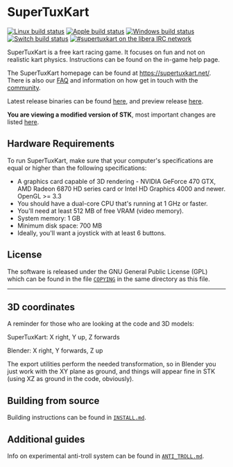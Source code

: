 # SuperTuxKart
[![Linux build status](https://github.com/kimden/stk-code/actions/workflows/linux.yml/badge.svg)](https://github.com/kimden/stk-code/actions/workflows/linux.yml)
[![Apple build status](https://github.com/kimden/stk-code/actions/workflows/apple.yml/badge.svg)](https://github.com/kimden/stk-code/actions/workflows/apple.yml)
[![Windows build status](https://github.com/kimden/stk-code/actions/workflows/windows.yml/badge.svg)](https://github.com/kimden/stk-code/actions/workflows/windows.yml)
[![Switch build status](https://github.com/kimden/stk-code/actions/workflows/switch.yml/badge.svg)](https://github.com/kimden/stk-code/actions/workflows/switch.yml)
[![#supertuxkart on the libera IRC network](https://img.shields.io/badge/libera-%23supertuxkart-brightgreen.svg)](https://web.libera.chat/?channels=#supertuxkart)

SuperTuxKart is a free kart racing game. It focuses on fun and not on realistic kart physics. Instructions can be found on the in-game help page.

The SuperTuxKart homepage can be found at <https://supertuxkart.net/>. There is also our [FAQ](https://supertuxkart.net/FAQ) and information on how get in touch with the [community](https://supertuxkart.net/Community).

Latest release binaries can be found [here](https://github.com/supertuxkart/stk-code/releases/latest), and preview release [here](https://github.com/supertuxkart/stk-code/releases/preview).

**You are viewing a modified version of STK**, most important changes are listed [here](/FORK_CHANGES.md).

## Hardware Requirements
To run SuperTuxKart, make sure that your computer's specifications are equal or higher than the following specifications:

* A graphics card capable of 3D rendering - NVIDIA GeForce 470 GTX, AMD Radeon 6870 HD series card or Intel HD Graphics 4000 and newer. OpenGL >= 3.3
* You should have a dual-core CPU that's running at 1 GHz or faster.
* You'll need at least 512 MB of free VRAM (video memory).
* System memory: 1 GB
* Minimum disk space: 700 MB
* Ideally, you'll want a joystick with at least 6 buttons.

## License
The software is released under the GNU General Public License (GPL) which can be found in the file [`COPYING`](/COPYING) in the same directory as this file.

---

## 3D coordinates
A reminder for those who are looking at the code and 3D models:

SuperTuxKart: X right, Y up, Z forwards

Blender: X right, Y forwards, Z up

The export utilities  perform the needed transformation, so in Blender you just work with the XY plane as ground, and things will appear fine in STK (using XZ as ground in the code, obviously).

## Building from source

Building instructions can be found in [`INSTALL.md`](/INSTALL.md).

## Additional guides

Info on experimental anti-troll system can be found in [`ANTI_TROLL.md`](/ANTI_TROLL.md).